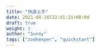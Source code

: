 ```yaml
---
title: "快速上手"
date: 2021-08-18T22:01:21+08:00
draft: true
weight: 1
author: "Sunny"
tags: ["zookeeper", "quickstart"]
---
```


